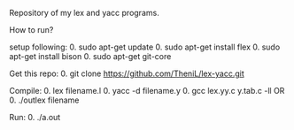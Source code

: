 Repository of my lex and yacc programs.

How to run?

setup following:
 0. sudo apt-get update
 0. sudo apt-get install flex
 0. sudo apt-get install bison
 0. sudo apt-get git-core

Get this repo:
 0. git clone https://github.com/TheniL/lex-yacc.git


Compile:
 0. lex filename.l
 0. yacc -d filename.y
 0. gcc lex.yy.c y.tab.c -ll
    OR
 0. ./outlex filename

Run:
 0. ./a.out
